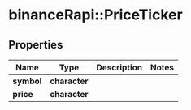 # binanceRapi::PriceTicker


## Properties
Name | Type | Description | Notes
------------ | ------------- | ------------- | -------------
**symbol** | **character** |  | 
**price** | **character** |  | 


